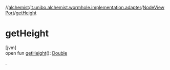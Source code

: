 //[alchemist](../../../index.md)/[it.unibo.alchemist.wormhole.implementation.adapter](../index.md)/[NodeViewPort](index.md)/[getHeight](get-height.md)

# getHeight

[jvm]\
open fun [getHeight](get-height.md)(): [Double](https://kotlinlang.org/api/latest/jvm/stdlib/kotlin/-double/index.html)

.
